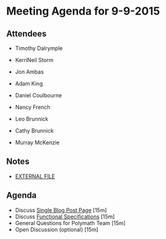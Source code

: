 # Meeting Agenda for 9-9-2015

## Attendees
- Timothy Dalrymple
- KerriNeil Storm
- Jon Ambas
- Adam King 
- Daniel Coulbourne

- Nancy French
- Leo Brunnick
- Cathy Brunnick
- Murray McKenzie

## Notes
- [EXTERNAL FILE](../notes/Meeting_NOTES_9-9-15.md)

## Agenda
- Discuss [Single Blog Post Page](../../../design/wireframes/Blog__SINGLE.png) [15m]
- Discuss [Functional Specifications](../../planning/FunctionalSpecifications.md) [15m]
- General Questions for Polymath Team [15m]
- Open Discussion (optional) [15m]